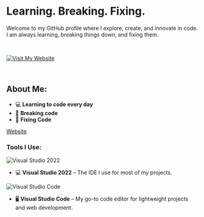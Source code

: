 # Learning. Breaking. Fixing.

Welcome to my GitHub profile where I explore, create, and innovate in code.  
I am always learning, breaking things down, and fixing them.

<br>

[![Visit My Website](https://cdn.discordapp.com/attachments/972533899462836334/1226954028693327962/fa8bab291d3e6866db2e8d049bd8f453.gif?ex=67ace0fc&is=67ab8f7c&hm=e2ed14edb9562042c91db770cc9a1d67602120ae47ac295f52fa2651a51178f5&)](https://e-z.bio/typex1337)

<br>

## About Me:
- 💻 **Learning to code every day**  
- 🔧 **Breaking code**  
- 🚀 **Fixing Code**  

[Website](https://e-z.bio/typex1337)

### Tools I Use:
![Visual Studio 2022](https://upload.wikimedia.org/wikipedia/commons/e/e1/Visual_Studio_2022_Logo.svg)
- 💻 **Visual Studio 2022** – The IDE I use for most of my projects.

![Visual Studio Code](https://upload.wikimedia.org/wikipedia/commons/a/a7/Visual_Studio_Code_1.35_icon.svg)
- 🖥️ **Visual Studio Code** – My go-to code editor for lightweight projects and web development.
